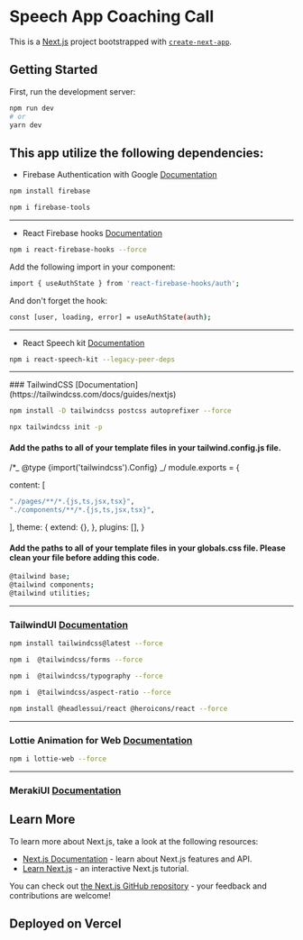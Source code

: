 # Speech App Coaching Call

This is a [Next.js](https://nextjs.org/) project bootstrapped with [`create-next-app`](https://github.com/vercel/next.js/tree/canary/packages/create-next-app).

## Getting Started

First, run the development server:

```bash
npm run dev
# or
yarn dev
```

## This app utilize the following dependencies:

- Firebase Authentication with Google [Documentation](https://firebase.google.com/docs/auth/web/google-signin?authuser=6)

```bash
npm install firebase
```

```bash
npm i firebase-tools
```

<hr/>

- React Firebase hooks [Documentation](https://www.npmjs.com/package/react-firebase-hooks)

```bash
npm i react-firebase-hooks --force
```

Add the following import in your component:

```bash
import { useAuthState } from 'react-firebase-hooks/auth';
```

And don't forget the hook:

```bash
const [user, loading, error] = useAuthState(auth);
```

<hr/>

- React Speech kit [Documentation](https://www.npmjs.com/package/react-speech-kit)

```bash
npm i react-speech-kit --legacy-peer-deps
```

<hr/>
### TailwindCSS [Documentation](https://tailwindcss.com/docs/guides/nextjs)

```bash
npm install -D tailwindcss postcss autoprefixer --force
```

```bash
npx tailwindcss init -p
```

#### Add the paths to all of your template files in your tailwind.config.js file.

/\*_ @type {import('tailwindcss').Config} _/
module.exports = {

content: [

```bash
"./pages/**/*.{js,ts,jsx,tsx}",
"./components/**/*.{js,ts,jsx,tsx}",
```

],
theme: {
extend: {},
},
plugins: [],
}

#### Add the paths to all of your template files in your globals.css file. Please clean your file before adding this code.

```bash
@tailwind base;
@tailwind components;
@tailwind utilities;
```

<hr/>

### TailwindUI [Documentation](https://tailwindui.com/documentation)

```bash
npm install tailwindcss@latest --force
```

```bash
npm i  @tailwindcss/forms --force
```

```bash
npm i  @tailwindcss/typography --force
```

```bash
npm i  @tailwindcss/aspect-ratio --force
```

```bash
npm install @headlessui/react @heroicons/react --force
```

<hr/>

### Lottie Animation for Web [Documentation](https://www.npmjs.com/package/lottie-web)

```bash
npm i lottie-web --force
```

<hr/>

### MerakiUI [Documentation](https://merakiui.com/components)

## Learn More

To learn more about Next.js, take a look at the following resources:

- [Next.js Documentation](https://nextjs.org/docs) - learn about Next.js features and API.
- [Learn Next.js](https://nextjs.org/learn) - an interactive Next.js tutorial.

You can check out [the Next.js GitHub repository](https://github.com/vercel/next.js/) - your feedback and contributions are welcome!

## Deployed on Vercel
